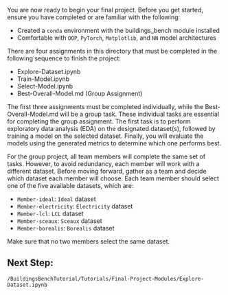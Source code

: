 You are now ready to begin your final project. Before you get started, ensure you have completed or are familiar with the following:
- Created a `conda` environment with the buildings_bench module installed
- Comfortable with `OOP`, `PyTorch`, `Matplotlib`, and `NN` model architectures

There are four assignments in this directory that must be completed in the following sequence to finish the project:
- Explore-Dataset.ipynb
- Train-Model.ipynb
- Select-Model.ipynb
- Best-Overall-Model.md (Group Assignment)

The first three assignments must be completed individually, while the Best-Overall-Model.md will be a group task. These individual tasks are essential for completing the group assignment. The first task is to perform exploratory data analysis (EDA) on the designated dataset(s), followed by training a model on the selected dataset. Finally, you will evaluate the models using the generated metrics to determine which one performs best.

For the group project, all team members will complete the same set of tasks. However, to avoid redundancy, each member will work with a different dataset. Before moving forward, gather as a team and decide which dataset each member will choose. Each team member should select one of the five available datasets, which are:

- `Member-ideal`: `Ideal` dataset
- `Member-electricity`: `Electricity` dataset
- `Member-lcl`: `LCL` dataset
- `Member-sceaux`: `Sceaux` dataset
- `Member-borealis`: `Borealis` dataset

Make sure that no two members select the same dataset.

## Next Step:

`/BuildingsBenchTutorial/Tutorials/Final-Project-Modules/Explore-Dataset.ipynb`